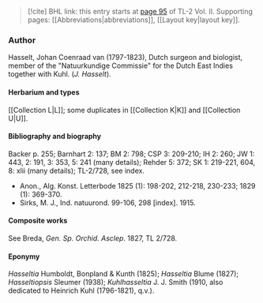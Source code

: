 > [!cite] BHL link: this entry starts at [page 95](https://www.biodiversitylibrary.org/item/103253#page/121/mode/1up) of TL-2 Vol. II.
> Supporting pages: [[Abbreviations|abbreviations]], [[Layout key|layout key]].

### Author

Hasselt, Johan Coenraad van (1797-1823), Dutch surgeon and biologist, member of the "Natuurkundige Commissie" for the Dutch East Indies together with Kuhl. (*J. Hasselt*).

#### Herbarium and types

[[Collection L|L]]; some duplicates in [[Collection K|K]] and [[Collection U|U]].

#### Bibliography and biography

Backer p. 255; Barnhart 2: 137; BM 2: 798; CSP 3: 209-210; IH 2: 260; JW 1: 443, 2: 191, 3: 353, 5: 241 (many details); Rehder 5: 372; SK 1: 219-221, 604, 8: xlii (many details); TL-2/728, see index.
- Anon., Alg. Konst. Letterbode 1825 (1): 198-202, 212-218, 230-233; 1829 (1): 369-370.
- Sirks, M. J., Ind. natuurond. 99-106, 298 \[index\]. 1915.

#### Composite works

See Breda, *Gen. Sp. Orchid. Asclep*. 1827, TL 2/728.

#### Eponymy

*Hasseltia* Humboldt, Bonpland & Kunth (1825); *Hasseltia* Blume (1827); *Hasseltiopsis* Sleumer (1938); *Kuhlhasseltia* J. J. Smith (1910, also dedicated to Heinrich Kuhl (1796-1821), q.v.).

